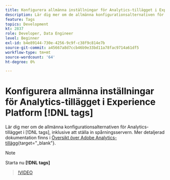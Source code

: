 ```yaml
---
title: Konfigurera allmänna inställningar för Analytics-tillägget i Experience Platform [!DNL tags]
description: Lär dig mer om de allmänna konfigurationsalternativen för Analytics-tillägget i [!DNL tags] inklusive att ställa in spårningsservern.
feature: Tags
topics: Development
kt: 2837
role: Developer, Data Engineer
level: Beginner
exl-id: b4e89144-730e-4256-9c9f-c38f9c814e7b
source-git-commit: a45667a8d7ccb46b9e33bd11a78fac9714a61df5
workflow-type: tm+mt
source-wordcount: '64'
ht-degree: 0%

---
```


# Konfigurera allmänna inställningar för Analytics-tillägget i Experience Platform [!DNL tags]

Lär dig mer om de allmänna konfigurationsalternativen för Analytics-tillägget i [!DNL tags], inklusive att ställa in spårningsservern. Mer detaljerad dokumentation finns i [Översikt över Adobe Analytics-tillägg](https://experienceleague.adobe.com/docs/experience-platform/tags/extensions/client/analytics/overview.html?lang=sv-SE){target="_blank"}.

>[!NOTE]
>
> Starta nu **[!DNL tags]**

>[!VIDEO](https://video.tv.adobe.com/v/3429921/?quality=12&learn=on&captions=swe)
